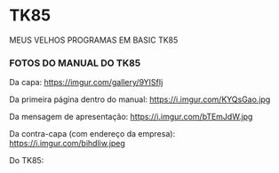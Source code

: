 # TK85
MEUS VELHOS PROGRAMAS EM BASIC TK85

### FOTOS DO MANUAL DO TK85
Da capa:
https://imgur.com/gallery/9YISfIj

Da primeira página dentro do manual:
https://i.imgur.com/KYQsGao.jpg

Da mensagem de apresentação:
https://i.imgur.com/bTEmJdW.jpg

Da contra-capa (com endereço da empresa):
https://i.imgur.com/bihdliw.jpeg

Do TK85:
